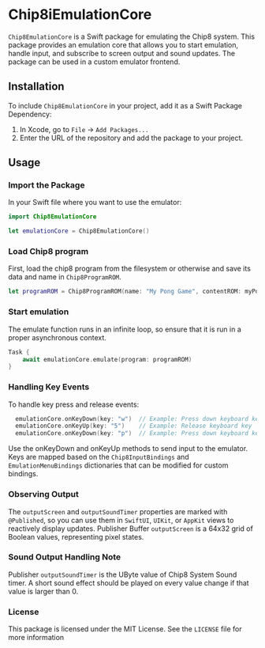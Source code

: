 # Chip8iEmulationCore

`Chip8EmulationCore` is a Swift package for emulating the Chip8 system. This package provides an emulation core that allows you to start emulation, handle input, and subscribe to screen output and sound updates. The package can be used in a custom emulator frontend.

## Installation

To include `Chip8EmulationCore` in your project, add it as a Swift Package Dependency:

1. In Xcode, go to `File` -> `Add Packages...`
2. Enter the URL of the repository and add the package to your project.

## Usage

### Import the Package

In your Swift file where you want to use the emulator:

```swift
import Chip8EmulationCore

let emulationCore = Chip8EmulationCore()
```

### Load Chip8 program
First, load the chip8 program from the filesystem or otherwise and save its data and name in `Chip8ProgramROM`.

```swift
let programROM = Chip8ProgramROM(name: "My Pong Game", contentROM: myPongROMData)
```

### Start emulation

The emulate function runs in an infinite loop, so ensure that it is run in a proper asynchronous context.
```swift
Task {
    await emulationCore.emulate(program: programROM)
}
```

### Handling Key Events
To handle key press and release events:
```swift
  emulationCore.onKeyDown(key: "w")  // Example: Press down keyboard key 'w'
  emulationCore.onKeyUp(key: "5")    // Example: Release keyboard key '5'
  emulationCore.onKeyDown(key: "p")  // Example: Press down keyboard key 'p' which is as default mapped to emulation pause function
```
Use the onKeyDown and onKeyUp methods to send input to the emulator. Keys are mapped based on the `Chip8InputBindings` and `EmulationMenuBindings` dictionaries that can be modified for custom bindings.

### Observing Output
The `outputScreen` and `outputSoundTimer` properties are marked with `@Published`, so you can use them in `SwiftUI`, `UIKit`, or `AppKit` views to reactively display updates.
Publisher Buffer `outputScreen` is a 64x32 grid of Boolean values, representing pixel states.

### Sound Output Handling Note
Publisher `outputSoundTimer` is the UByte value of Chip8 System Sound timer. A short sound effect should be played on every value change if that value is larger than 0.

### License
This package is licensed under the MIT License. See the `LICENSE` file for more information


